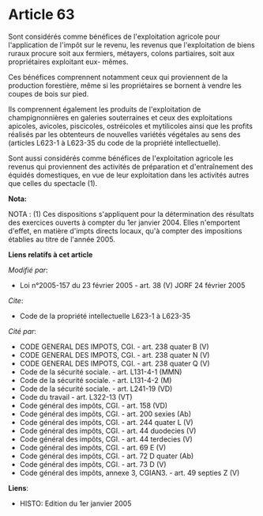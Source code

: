 # Article 63

Sont considérés comme bénéfices de l'exploitation agricole pour l'application de l'impôt sur le revenu, les revenus que
l'exploitation de biens ruraux procure soit aux fermiers, métayers, colons partiaires, soit aux propriétaires exploitant eux-
mêmes.

Ces bénéfices comprennent notamment ceux qui proviennent de la production forestière, même si les propriétaires se bornent à
vendre les coupes de bois sur pied.

Ils comprennent également les produits de l'exploitation de champignonnières en galeries souterraines et ceux des
exploitations apicoles, avicoles, piscicoles, ostréicoles et mytilicoles ainsi que les profits réalisés par les obtenteurs de
nouvelles variétés végétales au sens des (articles L623-1 à L623-35 du code de la propriété intellectuelle).

Sont aussi considérés comme bénéfices de l'exploitation agricole les revenus qui proviennent des activités de préparation et
d'entraînement des équidés domestiques, en vue de leur exploitation dans les activités autres que celles du spectacle (1).

**Nota:**

NOTA : (1) Ces dispositions s'appliquent pour la détermination des résultats des exercices ouverts à compter du 1er janvier
2004. Elles n'emportent d'effet, en matière d'imp<cb>ts directs locaux, qu'à compter des impositions établies au titre de
l'année 2005.

</cb>

**Liens relatifs à cet article**

_Modifié par_:

  - Loi n°2005-157 du 23 février 2005 - art. 38 (V) JORF 24 février 2005

_Cite_:

  - Code de la propriété intellectuelle L623-1 à L623-35

_Cité par_:

  - CODE GENERAL DES IMPOTS, CGI. - art. 238 quater B (V)
  - CODE GENERAL DES IMPOTS, CGI. - art. 238 quater N (V)
  - CODE GENERAL DES IMPOTS, CGI. - art. 238 quater Q (V)
  - Code de la sécurité sociale. - art. L131-4-1 (MMN)
  - Code de la sécurité sociale. - art. L131-4-2 (M)
  - Code de la sécurité sociale. - art. L241-19 (VD)
  - Code du travail - art. L322-13 (VT)
  - Code général des impôts, CGI. - art. 158 (VD)
  - Code général des impôts, CGI. - art. 200 sexies (Ab)
  - Code général des impôts, CGI. - art. 244 quater L (V)
  - Code général des impôts, CGI. - art. 44 duodecies (V)
  - Code général des impôts, CGI. - art. 44 terdecies (V)
  - Code général des impôts, CGI. - art. 69 E (V)
  - Code général des impôts, CGI. - art. 72 D quater (Ab)
  - Code général des impôts, CGI. - art. 73 D (V)
  - Code général des impôts, annexe 3, CGIAN3. - art. 49 septies Z (V)

**Liens**:

  - HISTO: Edition du 1er janvier 2005
